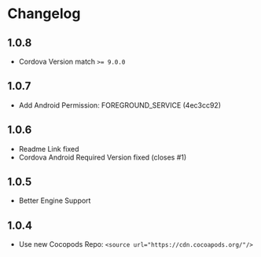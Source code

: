 # Changelog

## 1.0.8
- Cordova Version match ``>= 9.0.0``

## 1.0.7
- Add Android Permission: FOREGROUND_SERVICE (4ec3cc92)

## 1.0.6
- Readme Link fixed
- Cordova Android Required Version fixed (closes #1)

## 1.0.5

- Better Engine Support 

## 1.0.4

- Use new Cocopods Repo: `<source url="https://cdn.cocoapods.org/"/>`
